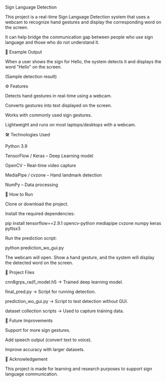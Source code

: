 Sign Language Detection

This project is a real-time Sign Language Detection system that uses a webcam to recognize hand gestures and display the corresponding word on the screen.

It can help bridge the communication gap between people who use sign language and those who do not understand it.

📸 Example Output

When a user shows the sign for Hello, the system detects it and displays the word "Hello" on the screen.


(Sample detection result)

⚙️ Features

Detects hand gestures in real-time using a webcam.

Converts gestures into text displayed on the screen.

Works with commonly used sign gestures.

Lightweight and runs on most laptops/desktops with a webcam.

🛠️ Technologies Used

Python 3.9

TensorFlow / Keras – Deep Learning model

OpenCV – Real-time video capture

MediaPipe / cvzone – Hand landmark detection

NumPy – Data processing

🚀 How to Run

Clone or download the project.

Install the required dependencies:

pip install tensorflow==2.9.1 opencv-python mediapipe cvzone numpy keras pyttsx3


Run the prediction script:

python prediction_wo_gui.py


The webcam will open. Show a hand gesture, and the system will display the detected word on the screen.

📂 Project Files

cnn8grps_rad1_model.h5 → Trained deep learning model.

final_pred.py → Script for running detection.

prediction_wo_gui.py → Script to test detection without GUI.

dataset collection scripts → Used to capture training data.

🔮 Future Improvements

Support for more sign gestures.

Add speech output (convert text to voice).

Improve accuracy with larger datasets.

🙌 Acknowledgement

This project is made for learning and research purposes to support sign language communication.
